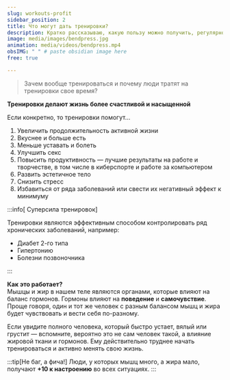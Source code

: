 ```yaml
---
slug: workouts-profit
sidebar_position: 2
title: Что могут дать тренировки?
description: Кратко рассказываю, какую пользу можно получить, регулярно занимаясь фитнесом.
image: media/images/bendpress.jpg
animation: media/videos/bendpress.mp4
obsIMG: " " # paste obsidian image here
free: true

---
```


> Зачем вообще тренироваться и почему люди тратят на тренировки свое время?

**Тренировки делают жизнь более счастливой и насыщенной** 

Если конкретно, то тренировки помогут…
1. Увеличить продолжительность активной жизни
2. Вкуснее и больше есть
3. Меньше уставать и болеть
4. Улучшить секс
5. Повысить продуктивность — лучшие результаты на работе и творчестве, в том числе в киберспорте и работе за компьютером
6. Развить эстетичное тело
7. Снизить стресс
8. Избавиться от ряда заболеваний или свести их негативный эффект к минимуму


:::info[ Суперсила тренировок]  

 Тренировки являются эффективным способом контролировать ряд хронических заболеваний, например: 
 - Диабет 2-го типа
 - Гипертонию
 - Болезни позвоночника

:::

**Как это работает?** \
Мышцы и жир в нашем теле являются органами, которые влияют на баланс гормонов. Гормоны влияют на **поведение** и **самочувствие**. Проще говоря, один и тот же человек с разным балансом мышц и жира будет чувствовать и вести себя по-разному. 

Если увидите полного человека, который быстро устает, вялый или грустит — вспомните, вероятно это не сам человек такой, а влияние жировой ткани и гормонов. Ему действительно труднее начать тренироваться и активно менять свою жизнь.

:::tip[Не баг, а фича!]
Люди, у которых мышц много, а жира мало, получают **+10 к настроению** во всех ситуациях.
:::

